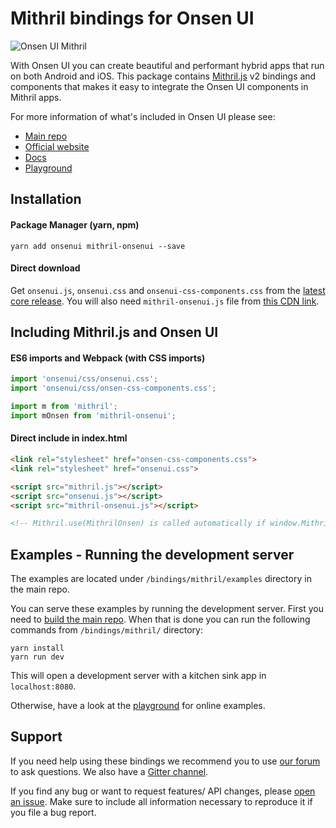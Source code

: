 # Mithril bindings for Onsen UI

![Onsen UI Mithril](https://cloud.githubusercontent.com/assets/6549462/18077336/e982c922-6ebf-11e6-895d-232357ff8f8c.png)

With Onsen UI you can create beautiful and performant hybrid apps that run on both Android and iOS. This package contains [Mithril.js](https://mithriljs.org) v2 bindings and components that makes it easy to integrate the Onsen UI components in Mithril apps.

For more information of what's included in Onsen UI please see:

* [Main repo](https://github.com/OnsenUI/OnsenUI)
* [Official website](https://onsen.io/)
* [Docs](https://onsen.io/v2/guide/mithril/)
* [Playground](http://tutorial.onsen.io/?framework=mithril&category=reference&module=page)

## Installation

#### Package Manager (yarn, npm)

```
yarn add onsenui mithril-onsenui --save
```

#### Direct download

Get `onsenui.js`, `onsenui.css` and `onsenui-css-components.css` from the [latest core release](https://github.com/OnsenUI/OnsenUI-dist/releases). You will also need `mithril-onsenui.js` file from [this CDN link](https://unpkg.com/mithril-onsenui).

## Including Mithril.js and Onsen UI

#### ES6 imports and Webpack (with CSS imports)

```javascript
import 'onsenui/css/onsenui.css';
import 'onsenui/css/onsen-css-components.css';

import m from 'mithril';
import mOnsen from 'mithril-onsenui';

```

#### Direct include in index.html

```html
<link rel="stylesheet" href="onsen-css-components.css">
<link rel="stylesheet" href="onsenui.css">

<script src="mithril.js"></script>
<script src="onsenui.js"></script>
<script src="mithril-onsenui.js"></script>

<!-- Mithril.use(MithrilOnsen) is called automatically if window.Mithril is defined -->
```

## Examples - Running the development server

The examples are located under `/bindings/mithril/examples` directory in the main repo.

You can serve these examples by running the development server. First you need to [build the main repo](https://github.com/OnsenUI/OnsenUI#how-to-manually-build-this-project). When that is done you can run the following commands from `/bindings/mithril/` directory:

```
yarn install
yarn run dev
```

This will open a development server with a kitchen sink app in `localhost:8080`.

Otherwise, have a look at the [playground](https://tutorial.onsen.io/) for online examples.

## Support

If you need help using these bindings we recommend you to use [our forum](https://community.onsen.io/) to ask questions. We also have a [Gitter channel](https://gitter.im/OnsenUI/OnsenUI).

If you find any bug or want to request features/ API changes, please [open an issue](https://github.com/OnsenUI/OnsenUI/issues). Make sure to include all information necessary to reproduce it if you file a bug report.
